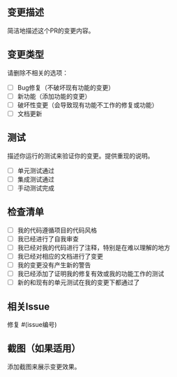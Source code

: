 ## 变更描述
简洁地描述这个PR的变更内容。

## 变更类型
请删除不相关的选项：
- [ ] Bug修复（不破坏现有功能的变更）
- [ ] 新功能（添加功能的变更）
- [ ] 破坏性变更（会导致现有功能不工作的修复或功能）
- [ ] 文档更新

## 测试
描述你运行的测试来验证你的变更。提供重现的说明。
- [ ] 单元测试通过
- [ ] 集成测试通过
- [ ] 手动测试完成

## 检查清单
- [ ] 我的代码遵循项目的代码风格
- [ ] 我已经进行了自我审查
- [ ] 我已经对我的代码进行了注释，特别是在难以理解的地方
- [ ] 我已经对相应的文档进行了变更
- [ ] 我的变更没有产生新的警告
- [ ] 我已经添加了证明我的修复有效或我的功能工作的测试
- [ ] 新的和现有的单元测试在我的变更下都通过了

## 相关Issue
修复 #(issue编号)

## 截图（如果适用）
添加截图来展示变更效果。
